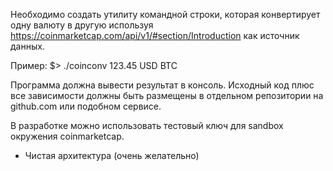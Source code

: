 Необходимо создать утилиту командной строки, которая конвертирует одну валюту в другую используя
https://coinmarketcap.com/api/v1/#section/Introduction как источник данных.

Пример:
$> ./coinconv 123.45 USD BTC

Программа должна вывести результат в консоль.
Исходный код плюс все зависимости должны быть размещены в отдельном репозитории на github.com или подобном сервисе.

В разработке можно использовать тестовый ключ для sandbox окружения coinmarketcap.
+ Чистая архитектура (очень желательно)